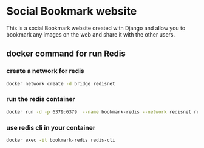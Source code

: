 # Social Bookmark website
This is a social Bookmark website created with Django and allow you to bookmark any images on the web and share it with the other users.


## docker command for run Redis

### create a network for redis

```sh
docker network create -d bridge redisnet
```

### run the redis container

```sh
docker run -d -p 6379:6379  --name bookmark-redis --network redisnet redis:alpine
```

### use redis cli in your container

```sh
docker exec -it bookmark-redis redis-cli
```